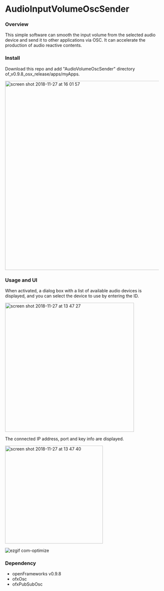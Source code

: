 # AudioInputVolumeOscSender

### Overview
This simple software can smooth the input volume from the selected audio device and send it to other applications via OSC.
It can accelerate the production of audio reactive contents.

### Install
Download this repo and add "AudioVolumeOscSender" directory of_v0.9.8_osx_release/apps/myApps.

<img width="618" alt="screen shot 2018-11-27 at 16 01 57" src="https://user-images.githubusercontent.com/23047341/49064396-223beb80-f25e-11e8-8afb-3efd9bb215ad.png">

### Usage and UI
When activated, a dialog box with a list of available audio devices is displayed, and you can select the device to use by entering the ID.

<img width="422" alt="screen shot 2018-11-27 at 13 47 27" src="https://user-images.githubusercontent.com/23047341/49059386-fe6faa00-f24b-11e8-88ef-43b4c579fc5d.png">


The connected IP address, port and key info are displayed.

<img width="320" alt="screen shot 2018-11-27 at 13 47 40" src="https://user-images.githubusercontent.com/23047341/49059399-17785b00-f24c-11e8-9b00-02182243f662.png">

![ezgif com-optimize](https://user-images.githubusercontent.com/23047341/49064181-65498f00-f25d-11e8-87be-97c8789ddbba.gif)

### Dependency
- openFrameworks v0.9.8
- ofxOsc
- ofxPubSubOsc
